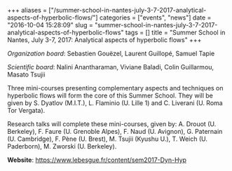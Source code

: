 +++
aliases = ["/summer-school-in-nantes-july-3-7-2017-analytical-aspects-of-hyperbolic-flows/"]
categories = ["events", "news"]
date = "2016-10-04 15:28:09"
slug = "summer-school-in-nantes-july-3-7-2017-analytical-aspects-of-hyperbolic-flows"
tags = []
title = "Summer School in Nantes, July 3-7, 2017: Analytical aspects of hyperbolic flows"
+++

*Organization board*: Sebastien Gouëzel, Laurent Guillopé, Samuel Tapie

*Scientific board*: Nalini Anantharaman, Viviane Baladi, Colin
Guillarmou, Masato Tsujii

Three mini-courses presenting complementary aspects and techniques on
hyperbolic flows will form the core of this Summer School. They will be
given by S. Dyatlov (M.I.T.), L. Flaminio (U. Lille 1) and C. Liverani
(U. Roma Tor Vergata).

Research talks will complete these mini-courses, given by: A. Drouot (U.
Berkeley), F. Faure (U. Grenoble Alpes), F. Naud (U. Avignon), G.
Paternain (U. Cambridge), F. Pène (U. Brest), M. Tsujii (Kyushu U.), T.
Weich (U. Paderborn), M. Zworski (U. Berkeley).

**Website**: <https://www.lebesgue.fr/content/sem2017-Dyn-Hyp>


